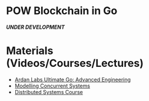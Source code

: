 # POW Blockchain in Go

**_UNDER DEVELOPMENT_**

# Materials (Videos/Courses/Lectures)

- [Ardan Labs Ultimate Go: Advanced Engineering](https://courses.ardanlabs.com/bundles/Ardanlabsonline)
- [Modelling Concurrent Systems](https://www.youtube.com/watch?v=erLqyXZikoo)
- [Distributed Systems Course](https://www.youtube.com/playlist?list=PLeKd45zvjcDFUEv_ohr_HdUFe97RItdiB)

